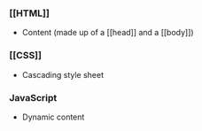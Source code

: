 ### [[HTML]]
- Content (made up of a [[head]] and a [[body]])

### [[CSS]]
- Cascading style sheet

### JavaScript
- Dynamic content
